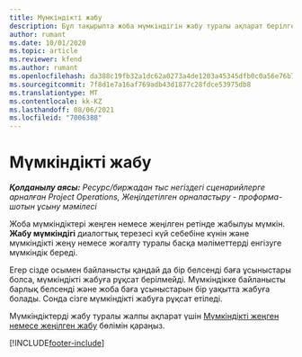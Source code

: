```yaml
---
title: Мүмкіндікті жабу
description: Бұл тақырыпта жоба мүмкіндігін жабу туралы ақпарат берілген.
author: rumant
ms.date: 10/01/2020
ms.topic: article
ms.reviewer: kfend
ms.author: rumant
ms.openlocfilehash: da388c19fb32a1dc62a0273a4de1203a45345dfb0c0a56e76b73cccc751e9545
ms.sourcegitcommit: 7f8d1e7a16af769adb43d1877c28fdce53975db8
ms.translationtype: MT
ms.contentlocale: kk-KZ
ms.lasthandoff: 08/06/2021
ms.locfileid: "7006388"
---
```

# <a name="close-an-opportunity"></a>Мүмкіндікті жабу

_**Қолданылу аясы:** Ресурс/биржадан тыс негіздегі сценарийлерге арналған Project Operations, Жеңілдетілген орналастыру - проформа-шотын ұсыну мәмілесі_

Жоба мүмкіндіктері жеңген немесе жеңілген ретінде жабылуы мүмкін. **Жабу мүмкіндігі** диалогтық терезесі күй себебіне күнін және мүмкіндікті жеңу немесе жоғалту туралы басқа мәліметтерді енгізуге мүмкіндік береді.

Егер сізде осымен байланысты қандай да бір белсенді баға ұсыныстары болса, мүмкіндікті жабуға рұқсат берілмейді. Мүмкіндікке байланысты барлық белсенді және жоба баға ұсыныстарын бір уақытта жабуға болады. Сонда сізге мүмкіндікті жабуға рұқсат етіледі.

Мүмкіндіктерді жабу туралы жалпы ақпарат үшін [Мүмкіндікті жеңген немесе жеңілген жабу](/dynamics365/sales-enterprise/close-opportunity-won-lost-sales) бөлімін қараңыз.


[!INCLUDE[footer-include](../includes/footer-banner.md)]